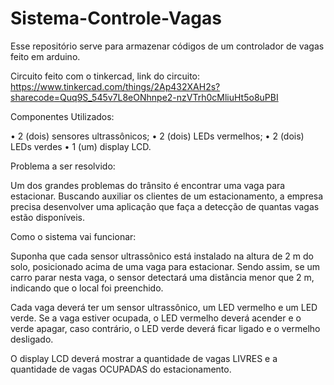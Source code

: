 # Sistema-Controle-Vagas
Esse repositório serve para armazenar códigos de um controlador de vagas feito em arduino. 

Circuito feito com o tinkercad, link do circuito: https://www.tinkercad.com/things/2Ap432XAH2s?sharecode=Quq9S_545v7L8eONhnpe2-nzVTrh0cMliuHt5o8uPBI

Componentes Utilizados:

• 2 (dois) sensores ultrassônicos;
• 2 (dois) LEDs vermelhos;
• 2 (dois) LEDs verdes
• 1 (um) display LCD.


Problema a ser resolvido:

Um dos grandes problemas do trânsito é encontrar uma vaga para estacionar. Buscando auxiliar os clientes de um estacionamento, a empresa precisa desenvolver uma aplicação que faça a detecção de quantas vagas estão disponíveis.

Como o sistema vai funcionar:

Suponha que cada sensor ultrassônico está instalado na altura de 2 m do solo, posicionado acima de uma vaga para estacionar. Sendo assim, se um carro parar nesta vaga, o sensor detectará uma distância menor que 2 m, indicando que o local foi preenchido.

Cada vaga deverá ter um sensor ultrassônico, um LED vermelho e um LED verde. Se a vaga estiver ocupada, o LED vermelho deverá acender e o verde apagar, caso contrário, o LED verde deverá ficar ligado e o vermelho desligado.

O display LCD deverá mostrar a quantidade de vagas LIVRES e a quantidade de vagas OCUPADAS do estacionamento.
